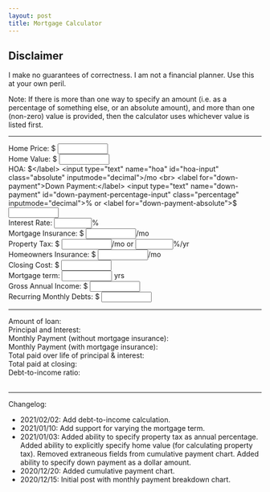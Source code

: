 ```yaml
---
layout: post
title: Mortgage Calculator
---
```


## Disclaimer
I make no guarantees of correctness. I am not a financial planner. Use this at your own peril.

Note: If there is more than one way to specify an amount (i.e. as a
percentage of something else, or an absolute amount), and more than one
(non-zero) value is provided, then the calculator uses whichever value is
listed first.

<style>
  .absolute {
    width: 100px;
  }
  .percentage {
    width: 75px;
  }
</style>

<hr>

<label for="price">Home Price: $</label>
<input type="text" name="price" id="price-input" class="absolute" inputmode="decimal">
<br>
<label for="home-value">Home Value: $</label>
<input type="text" name="home-value" id="home-value-input" class="absolute" inputmode="decimal">
<span id='home-value-hint'></span>
<br>
<label for="HOA">HOA: $</label>
<input type="text" name="hoa" id="hoa-input" class="absolute" inputmode="decimal">/mo
<br>
<label for="down-payment">Down Payment:</label>
<input type="text" name="down-payment" id="down-payment-percentage-input" class="percentage" inputmode="decimal">%
or <label for="down-payment-absolute">$</label>
<input type="text" name="down-paymentabsolute" id="down-payment-absolute-input" class="absolute" inputmode="decimal">
<span id='down-payment-hint'></span>
<br>
<label for="interest-rate">Interest Rate:</label>
<input type="text" name="interest-rate" id="interest-rate-input" class="percentage" inputmode="decimal">%
<br>
<label for="mortgage-insurance">Mortgage Insurance: $</label>
<input type="text" name="mortgage-insurance" id="mortgage-insurance-input" class="absolute" inputmode="decimal">/mo
<br>
<label for="property-tax">Property Tax: $</label>
<input type="text" name="property-tax-absolute" id="property-tax-absolute-input" class="absolute" inputmode="decimal">/mo
or
<input type="text" name="property-tax-percentage" id="property-tax-percentage-input" class="percentage" inputmode="decimal">%/yr
<span id='property-tax-percentage-hint'></span>
<br>
<label for="homeowners-insurance">Homeowners Insurance: $</label>
<input type="text" name="homeowners-insurance" id="homeowners-insurance-input" class="absolute" inputmode="decimal">/mo
<br>
<label for="closing-cost">Closing Cost: $</label>
<input type="text" name="closing-cost" id="closing-cost-input" class="absolute" inputmode="decimal">
<br>
<label for="mortgage-term">Mortgage term: </label>
<input type="text" name="mortgage-term" id="mortgage-term-input" class="absolute" inputmode="decimal"> yrs
<span id='mortgage-term-hint'></span>
<br>
<label for="annual-income">Gross Annual Income: $</label>
<input type="text" name="annual-income" id="annual-income-input" class="absolute">
<br>
<label for="closing-cost">Recurring Monthly Debts: $</label>
<input type="text" name="monthly-debt" id="monthly-debt-input" class="absolute">
<br>
<hr>

<div><span>Amount of loan: </span><span id="loan-amount-output"></span></div>
<div><span>Principal and Interest: </span><span id="principal-and-interest-output"></span></div>
<div><span>Monthly Payment<span id="monthly-payment-without-pmi-span"> (without mortgage insurance)</span>: </span><span id="monthly-payment-output"></span></div>
<div id="monthly-payment-pmi-div"><span>Monthly Payment (with mortgage insurance): </span><span id="monthly-payment-pmi-output"></span></div>
<div><span>Total paid over life of principal & interest: </span><span id="lifetime-payment-output"></span></div>
<div><span>Total paid at closing: </span><span id="purchase-payment-output"></span></div>
<div id="debt-to-income-ratio-div"><span>Debt-to-income ratio: </span><span id="debt-to-income-ratio-output"></span></div>

<div id="schedule_viz"></div>
<br>
<div id="cumulative_viz"></div>

<hr>
Changelog:
<ul>
  <li>2021/02/02: Add debt-to-income calculation.</li>
  <li>2021/01/10: Add support for varying the mortgage term.</li>
  <li>2021/01/03: Added ability to specify property tax as annual percentage. Added ability to explicitly specify home value (for calculating property tax). Removed extraneous fields from cumulative payment chart. Added ability to specify down payment as a dollar amount.</li>
  <li>2020/12/20: Added cumulative payment chart.</li>
  <li>2020/12/15: Initial post with monthly payment breakdown chart.</li>
</ul>

<script src="https://d3js.org/d3.v6.min.js"></script>
<script>
  exports = {};
  window.require = (name) => window[name];
</script>
<script src="{{ site.baseurl }}/build/mortgage.js"></script>
